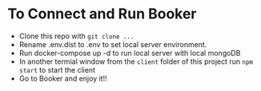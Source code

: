 # To Connect and Run Booker

- Clone this repo with `git clone ...`
- Rename .env.dist to .env to set local server environment.
- Run docker-compose up -d to run local server with local mongoDB
- In another termial window from the `client` folder of this project run `npm start` to start the client
- Go to Booker and enjoy it!!
